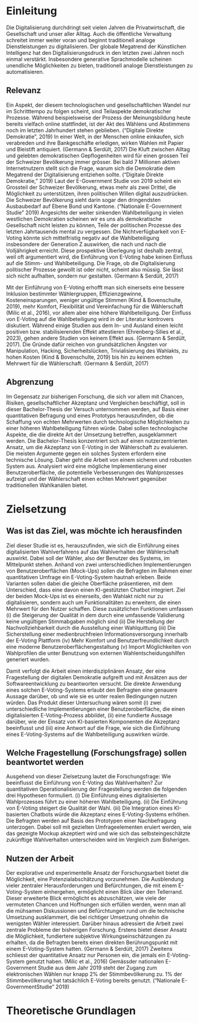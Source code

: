 # Einleitung
Die Digitalisierung durchdringt seit vielen Jahren die Privatwirtschaft, die Gesellschaft und unser aller Alltag. Auch die öffentliche Verwaltung schreitet immer weiter voran und beginnt traditionell analoge Dienstleistungen zu digitalisieren. Der globale Megatrend der Künstlichen Intelligenz hat den Digitalisierungsdruck in den letzten zwei Jahren noch einmal verstärkt. Insbesondere generative Sprachmodelle scheinen unendliche Möglichkeiten zu bieten, traditionell analoge Dienstleistungen zu automatisieren.
## Relevanz
Ein Aspekt, der diesem technologischen und gesellschaftlichen Wandel nur im Schritttempo zu folgen scheint, sind Teilaspekte demokratischer Prozesse. Während beispielsweise der Prozess der Meinungsbildung heute bereits vielfach online stattfindet, ist der Akt des Wählens und Abstimmens noch im letzten Jahrhundert stehen geblieben. (“Digitale Direkte Demokratie”, 2019) In einer Welt, in der Menschen online einkaufen, sich verabreden und ihre Bankgeschäfte erledigen, wirken Wahlen mit Papier und Bleistift antiquiert. (Germann & Serdült, 2017) Die Kluft zwischen Alltag und gelebten demokratischen Gepflogenheiten wird für einen grossen Teil der Schweizer Bevölkerung immer grösser. Bei bald 7 Millionen aktiven Internetnutzern stellt sich die Frage, warum sich die Demokratie dem Megatrend der Digitalisierung entziehen sollte. (“Digitale Direkte Demokratie,” 2019) Laut der E-Government Studie von 2019 scheint ein Grossteil der Schweizer Bevölkerung, etwas mehr als zwei Drittel, die Möglichkeit zu unterstützen, ihren politischen Willen digital auszudrücken. Die Schweizer Bevölkerung sieht darin sogar den dringendsten Ausbaubedarf auf Ebene Bund und Kantone. (“Nationale E-Government Studie” 2019) Angesichts der weiter sinkenden Wahlbeteiligung in vielen westlichen Demokratien scheinen wir es uns als demokratische Gesellschaft nicht leisten zu können, Teile der politischen Prozesse des letzten Jahrtausends mental zu vergessen. Die Nichtverfügbarkeit von E-Voting könnte sich mittelfristig negativ auf die Wahlbeteiligung insbesondere der Generation Z auswirken, die nach und nach die Volljährigkeit erreicht. Diese prospektive Überlegung ist deshalb zentral, weil oft argumentiert wird, die Einführung von E-Voting habe keinen Einfluss auf die Stimm- und Wahlbeteiligung. Die Frage, ob die Digitalisierung politischer Prozesse gewollt ist oder nicht, scheint also müssig. Sie lässt sich nicht aufhalten, sondern nur gestalten. (Germann & Serdült, 2017)

Mit der Einführung von E-Voting erhofft man sich einerseits eine bessere Inklusion bestimmter Wählergruppen, Effizienzgewinne, Kosteneinsparungen, weniger ungültige Stimmen (Kind & Bovenschulte, 2019), mehr Komfort, Flexibilität und Vereinfachung für die Wählerschaft (Milic et al., 2016), vor allem aber eine höhere Wahlbeteiligung. Der Einfluss von E-Voting auf die Wahlbeteiligung wird in der Literatur kontrovers diskutiert. Während einige Studien aus dem In- und Ausland einen leicht positiven bzw. stabilisierenden Effekt attestieren (Ehrenberg-Silies et al., 2023), gehen andere Studien von keinem Effekt aus. (Germann & Serdült, 2017). Die Gründe dafür reichen von grundsätzlichen Ängsten vor Manipulation, Hacking, Sicherheitslücken, Trivialisierung des Wahlakts, zu hohen Kosten (Kind & Bovenschulte, 2019) bis hin zu keinem echten Mehrwert für die Wählerschaft. (Germann & Serdült, 2017)
## Abgrenzung
Im Gegensatz zur bisherigen Forschung, die sich vor allem mit Chancen, Risiken, gesellschaftlicher Akzeptanz und Vergleichen beschäftigt, soll in dieser Bachelor-Thesis der Versuch unternommen werden, auf Basis einer quantitativen Befragung und eines Prototyps herauszufinden, ob die Schaffung von echten Mehrwerten durch technologische Möglichkeiten zu einer höheren Wahlbeteiligung führen würde. Dabei sollen technologische Aspekte, die die direkte Art der Umsetzung betreffen, ausgeklammert werden. Die Bachelor-Thesis konzentriert sich auf einen nutzerzentrierten Ansatz, um die Akzeptanz von E-Voting in der Wählerschaft zu evaluieren. Die meisten Argumente gegen ein solches System erfordern eine technische Lösung. Daher geht die Arbeit von einem sicheren und robusten System aus. Analysiert wird eine mögliche Implementierung einer Benutzeroberfläche, die potentielle Verbesserungen des Wahlprozesses aufzeigt und der Wählerschaft einen echten Mehrwert gegenüber traditionellen Wahlkanälen bietet.

# Zielsetzung
## Was ist das Ziel, was möchte ich herausfinden
Ziel dieser Studie ist es, herauszufinden, wie sich die Einführung eines digitalisierten Wahlverfahrens auf das Wahlverhalten der Wählerschaft auswirkt. Dabei soll der Wähler, also der Benutzer des Systems, im Mittelpunkt stehen. Anhand von zwei unterschiedlichen Implementierungen von Benutzeroberflächen (Mock-Ups) sollen die Befragten im Rahmen einer quantitativen Umfrage ein E-Voting-System hautnah erleben. Beide Varianten sollen dabei die gleiche Oberfläche präsentieren, mit dem Unterschied, dass eine davon einen KI-gestützten Chatbot integriert. Ziel der beiden Mock-Ups ist es einerseits, den Wahlakt nicht nur zu digitalisieren, sondern auch um Funktionalitäten zu erweitern, die einen Mehrwert für den Nutzer schaffen. Diese zusätzlichen Funktionen umfassen (i) die Steigerung der Qualität in dem durch eine umfassende Validierung keine ungültigen Stimmabgaben möglich sind (ii) Die Herstellung der Nachvollziehbarkeit durch die Ausstellung einer Wahlquittung (iii) Die Sicherstellung einer medienbruchfreien Informationsversorgung innerhalb der E-Voting Plattform (iv) Mehr Komfort und Benutzerfreundlichkeit durch eine moderne Benutzeroberflächengestaltung (v) Import Möglichkeiten von Wahlprofilen die unter Benutzung von externen Wahlentscheidungshilfen generiert wurden.

Damit verfolgt die Arbeit einen interdisziplinären Ansatz, der eine Fragestellung der digitalen Demokratie aufgreift und mit Ansätzen aus der Softwareentwicklung zu beantworten versucht. Die direkte Anwendung eines solchen E-Voting-Systems erlaubt den Befragten eine genauere Aussage darüber, ob und wie sie es unter realen Bedingungen nutzen würden. Das Produkt dieser Untersuchung wären somit (i) zwei unterschiedliche Implementierungen einer Benutzeroberfläche, die einen digitalisierten E-Voting-Prozess abbildet, (ii) eine fundierte Aussage darüber, wie der Einsatz von KI-basierten Komponenten die Akzeptanz beeinflusst und (iii) eine Antwort auf die Frage, wie sich die Einführung eines E-Voting-Systems auf die Wahlbeteiligung auswirken würde.
## Welche Fragestellung (Forschungsfrage) sollen beantwortet werden
Ausgehend von dieser Zielsetzung lautet die Forschungsfrage: Wie beeinflusst die Einführung von E-Voting das Wahlverhalten? Zur quantitativen Operationalisierung der Fragestellung werden die folgenden drei Hypothesen formuliert. (i) Die Einführung eines digitalisierten Wahlprozesses führt zu einer höheren Wahlbeteiligung. (ii) Die Einführung von E-Voting steigert die Qualität der Wahl. (iii) Die Integration eines KI-basierten Chatbots würde die Akzeptanz eines E-Voting-Systems erhöhen. Die Befragten werden auf Basis des Prototypen einer Nachbefragung unterzogen. Dabei soll mit gezielten Umfrageelementen eruiert werden, wie das gezeigte Mockup akzeptiert wird und wie sich das selbsteingeschätzte zukünftige Wahlverhalten unterscheiden wird im Vergleich zum Bisherigen.
## Nutzen der Arbeit
Der explorative und experimentelle Ansatz der Forschungsarbeit bietet die Möglichkeit, eine Potenzialabschätzung vorzunehmen. Die Ausblendung vieler zentraler Herausforderungen und Befürchtungen, die mit einem E-Voting-System einhergehen, ermöglicht einen Blick über den Tellerrand. Dieser erweiterte Blick ermöglicht es abzuschätzen, wie viele der vermuteten Chancen und Hoffnungen sich erfüllen werden, wenn man all die mühsamen Diskussionen und Befürchtungen rund um die technische Umsetzung ausklammert, die bei richtiger Umsetzung ohnehin die wenigsten Wähler interessiert. Darüber hinaus adressiert die Arbeit zwei zentrale Probleme der bisherigen Forschung. Erstens bietet dieser Ansatz die Möglichkeit, fundiertere subjektive Wirkungseinschätzungen zu erhalten, da die Befragten bereits einen direkten Berührungspunkt mit einem E-Voting-System hatten. (Germann & Serdült, 2017) Zweitens schliesst der quantitative Ansatz nur Personen ein, die jemals ein E-Voting-System genutzt haben. (Milic et al., 2016) Gemässder nationalen E-Government Studie aus dem Jahr 2019 steht der Zugang zum elektronischen Wählen nur knapp 2% der Stimmbevölkerung zu. 1% der Stimmbevölkerung hat tatsächlich E-Voting bereits genutzt. (“Nationale E-GovernmentStudie” 2019)


# Theoretische Grundlagen